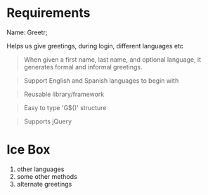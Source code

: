 # Requirements

Name: Greetr;

Helps us give greetings, during login, different languages etc

>When given a first name, last name, and optional language, it generates formal and informal greetings.

> Support English and Spanish languages to begin with

> Reusable library/framework

> Easy to type 'G$()' structure

> Supports jQuery

# Ice Box

1. other languages
2. some other methods
3. alternate greetings







